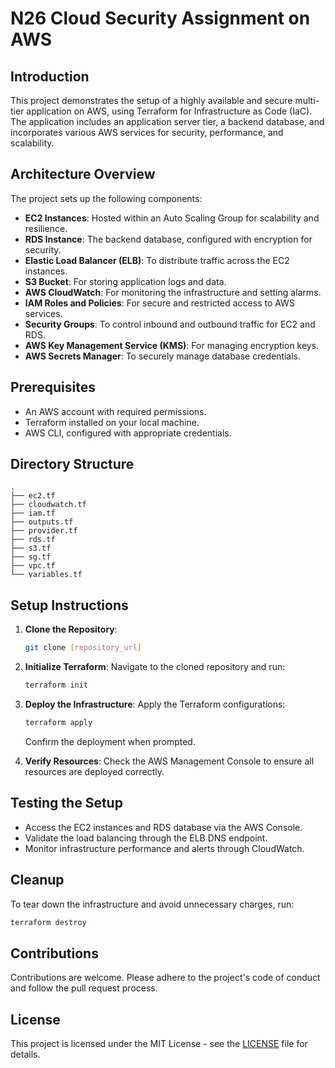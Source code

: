 
# N26 Cloud Security Assignment on AWS

## Introduction

This project demonstrates the setup of a highly available and secure multi-tier application on AWS, using Terraform for Infrastructure as Code (IaC). The application includes an application server tier, a backend database, and incorporates various AWS services for security, performance, and scalability.

## Architecture Overview

The project sets up the following components:

- **EC2 Instances**: Hosted within an Auto Scaling Group for scalability and resilience.
- **RDS Instance**: The backend database, configured with encryption for security.
- **Elastic Load Balancer (ELB)**: To distribute traffic across the EC2 instances.
- **S3 Bucket**: For storing application logs and data.
- **AWS CloudWatch**: For monitoring the infrastructure and setting alarms.
- **IAM Roles and Policies**: For secure and restricted access to AWS services.
- **Security Groups**: To control inbound and outbound traffic for EC2 and RDS.
- **AWS Key Management Service (KMS)**: For managing encryption keys.
- **AWS Secrets Manager**: To securely manage database credentials.

## Prerequisites

- An AWS account with required permissions.
- Terraform installed on your local machine.
- AWS CLI, configured with appropriate credentials.

## Directory Structure

```plaintext
.
├── ec2.tf
├── cloudwatch.tf
├── iam.tf
├── outputs.tf
├── provider.tf
├── rds.tf
├── s3.tf
├── sg.tf
├── vpc.tf
└── variables.tf
```

## Setup Instructions

1. **Clone the Repository**:
   ```bash
   git clone [repository_url]
   ```

2. **Initialize Terraform**:
   Navigate to the cloned repository and run:
   ```bash
   terraform init
   ```

3. **Deploy the Infrastructure**:
   Apply the Terraform configurations:
   ```bash
   terraform apply
   ```
   Confirm the deployment when prompted.

4. **Verify Resources**:
   Check the AWS Management Console to ensure all resources are deployed correctly.

## Testing the Setup

- Access the EC2 instances and RDS database via the AWS Console.
- Validate the load balancing through the ELB DNS endpoint.
- Monitor infrastructure performance and alerts through CloudWatch.

## Cleanup

To tear down the infrastructure and avoid unnecessary charges, run:
```bash
terraform destroy
```

## Contributions

Contributions are welcome. Please adhere to the project's code of conduct and follow the pull request process.

## License

This project is licensed under the MIT License - see the [LICENSE](LICENSE.md) file for details.
